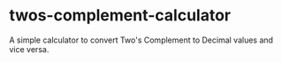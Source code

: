 # twos-complement-calculator
A simple calculator to convert Two's Complement to Decimal values and vice versa.
